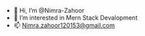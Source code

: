 - 👋 Hi, I’m @Nimra-Zahoor
- 👀 I’m interested in Mern Stack Devalopment
- 📫 Nimra.zahoor120153@gmail.com


